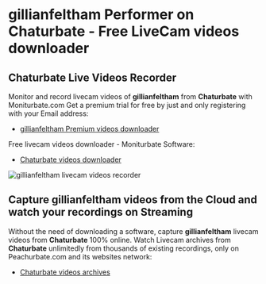# gillianfeltham Performer on Chaturbate - Free LiveCam videos downloader

## Chaturbate Live Videos Recorder

Monitor and record livecam videos of **gillianfeltham** from **Chaturbate** with Moniturbate.com
Get a premium trial for free by just and only registering with your Email address:
* [gillianfeltham Premium videos downloader](https://moniturbate.com/request-demo-licence-key.html)

Free livecam videos downloader - Moniturbate Software:
* [Chaturbate videos downloader](https://moniturbate.com/moniturbate-download-software.html)

![gillianfeltham livecam videos recorder](https://peachurnet.com/templates/moniturbate-software.png)


## Capture gillianfeltham videos from the Cloud and watch your recordings on Streaming

Without the need of downloading a software, capture **gillianfeltham** livecam videos from **Chaturbate** 100% online.
Watch Livecam archives from **Chaturbate** unlimitedly from thousands of existing recordings, only on Peachurbate.com and its websites network:
* [Chaturbate videos archives](https://peachurnet.com/)